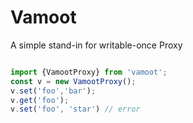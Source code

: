 
# Vamoot

A simple stand-in for writable-once Proxy

```js

import {VamootProxy} from 'vamoot';
const v = new VamootProxy();
v.set('foo','bar');
v.get('foo');
v.set('foo', 'star') // error

```


